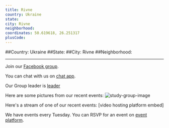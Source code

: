 ```yaml
---
title: Rivne
country: Ukraine
state: 
city: Rivne
neighborhood: 
coordinates: 50.619618, 26.251317
plusCode:
---
```


##Country: Ukraine
##State: 
##City: Rivne
##Neighborhood: 
*****
Join our [Facebook group](https://www.facebook.com/groups/free.code.camp.rivne).

You can chat with us on [chat app]().

Our Group leader is [leader]()

Here are some pictures from our recent events:
![study-group-image]()

Here's a stream of one of our recent events:
[video hosting platform embed]

We have events every Tuesday. You can RSVP for an event on [event platform]().
